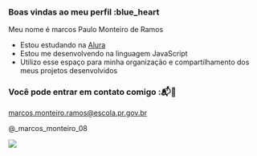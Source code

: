 ### Boas vindas ao meu perfil :blue_heart

Meu nome é marcos Paulo Monteiro de Ramos

- Estou estudando na [Alura](https://www.alura.com.br)
- Estou me desenvolvendo na linguagem JavaScript
- Utilizo esse espaço para minha organização e compartilhamento dos meus projetos desenvolvidos

### Você pode entrar em contato comigo :📬📧

marcos.monteiro.ramos@escola.pr.gov.br

@_marcos_monteiro_08

![](https://www.google.com/url?sa=i&url=https%3A%2F%2Fgifdb.com%2Fnaruto&psig=AOvVaw07cP72dZC92JtHilM-MJRW&ust=1690650799384000&source=images&cd=vfe&opi=89978449&ved=0CBEQjRxqFwoTCPCmt5fzsYADFQAAAAAdAAAAABAE)
